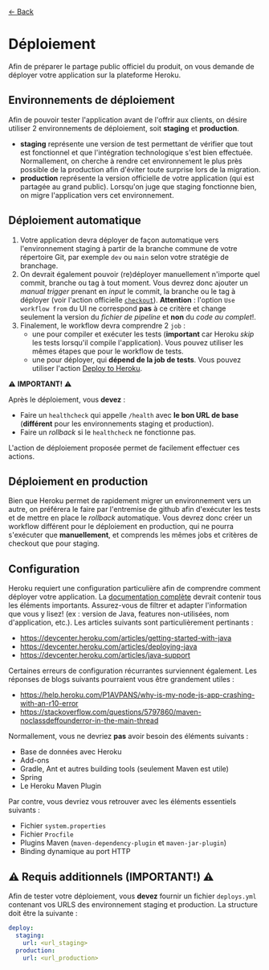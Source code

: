 [← Back](../README.md)

# Déploiement

Afin de préparer le partage public officiel du produit, on vous demande de déployer votre application sur la plateforme Heroku.

## Environnements de déploiement

Afin de pouvoir tester l'application avant de l'offrir aux clients, on désire utiliser 2 environnements de déploiement, soit **staging** et **production**.

- **staging** représente une version de test permettant de vérifier que tout est fonctionnel et que l'intégration technologique s'est bien effectuée. Normallement, on cherche à rendre cet environnement le plus près possible de la production afin d'éviter toute surprise lors de la migration.
- **production** représente la version officielle de votre application (qui est partagée au grand public). Lorsqu'on juge que staging fonctionne bien, on migre l'application vers cet environnement.

## Déploiement automatique

1. Votre application devra déployer de façon automatique vers l'environnement staging à partir de la branche commune de votre répertoire Git, par exemple `dev` ou `main` selon votre stratégie de branchage.
2. On devrait également pouvoir (re)déployer manuellement n'importe quel commit, branche ou tag à tout moment. Vous devrez donc ajouter un *manual trigger* prenant en *input* le commit, la branche ou le tag à déployer (voir l'action officielle [`checkout`](https://github.com/actions/checkout)). **Attention** : l'option `Use workflow from` du UI ne correspond **pas** à ce critère et change seulement la version du *fichier de pipeline* et **non** du *code au complet*!.
3. Finalement, le workflow devra comprendre 2 `job` :
    - une pour compiler et exécuter les tests (**important** car Heroku *skip* les tests lorsqu'il compile l'application). Vous pouvez utiliser les mêmes étapes que pour le workflow de tests.
    - une pour déployer, qui **dépend de la job de tests**. Vous pouvez utiliser l'action [Deploy to Heroku](https://github.com/marketplace/actions/deploy-to-heroku).

⚠️ **IMPORTANT!** ⚠️

Après le déploiement, vous **devez** :

- Faire un `healthcheck` qui appelle `/health` avec **le bon URL de base** (**différent** pour les environnements staging et production).
- Faire un *rollback* si le `healthcheck` ne fonctionne pas.

L'action de déploiement proposée permet de facilement effectuer ces actions.

## Déploiement en production

Bien que Heroku permet de rapidement migrer un environnement vers un autre, on préférera le faire par l'entremise de github afin d'exécuter les tests et de mettre en place le *rollback* automatique. Vous devrez donc créer un workflow différent pour le déploiement en production, qui ne pourra s'exécuter que **manuellement**, et comprends les mêmes jobs et critères de checkout que pour staging.

## Configuration

Heroku requiert une configuration particulière afin de comprendre comment déployer votre application. La [documentation complète](https://devcenter.heroku.com/categories/java-support) devrait contenir tous les éléments importants. Assurez-vous de filtrer et adapter l'information que vous y lisez! (ex : version de Java, features non-utilisées, nom d'application, etc.). Les articles suivants sont particulièrement pertinants :

- <https://devcenter.heroku.com/articles/getting-started-with-java>
- <https://devcenter.heroku.com/articles/deploying-java>
- <https://devcenter.heroku.com/articles/java-support>

Certaines erreurs de configuration récurrantes surviennent également. Les réponses de blogs suivants pourraient vous être grandement utiles :

- <https://help.heroku.com/P1AVPANS/why-is-my-node-js-app-crashing-with-an-r10-error>
- <https://stackoverflow.com/questions/5797860/maven-noclassdeffounderror-in-the-main-thread>

Normallement, vous ne devriez **pas** avoir besoin des éléments suivants :

- Base de données avec Heroku
- Add-ons
- Gradle, Ant et autres building tools (seulement Maven est utile)
- Spring
- Le Heroku Maven Plugin

Par contre, vous devriez vous retrouver avec les éléments essentiels suivants :

- Fichier `system.properties`
- Fichier `Procfile`
- Plugins Maven (`maven-dependency-plugin` et `maven-jar-plugin`)
- Binding dynamique au port HTTP

## ⚠️ Requis additionnels (IMPORTANT!) ⚠️

Afin de tester votre déploiement, vous **devez** fournir un fichier `deploys.yml` contenant vos URLS des environnement staging et production. La structure doit être la suivante :

```yml
deploy:
  staging:
    url: <url_staging>
  production:
    url: <url_production>
```
